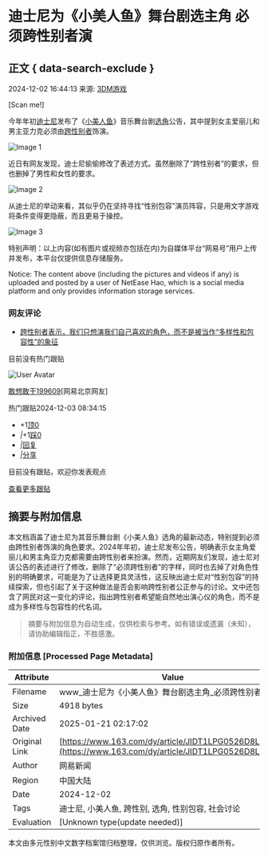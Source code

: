 # 迪士尼为《小美人鱼》舞台剧选主角 必须跨性别者演

## 正文 { data-search-exclude }


2024-12-02 16:44:13 来源: [3DM游戏](https://www.163.com/dy/media/T1487226842117.html)

[Scan me!]

今年年初[迪士尼](https://ent.163.com/keywords/8/e/8fea58eb5c3c/1.html)发布了《[小美人鱼](https://ent.163.com/keywords/5/0/5c0f7f8e4eba9c7c/1.html)》音乐舞台剧[选角](https://ent.163.com/keywords/9/0/900989d2/1.html)公告，其中提到女主爱丽儿和男主亚力克必须由[跨性别者](https://ent.163.com/keywords/8/e/8de86027522b8005/1.html)饰演。

![Image 1](https://crawl.ws.126.net/nbot2/img/84216483200f840892a8a74953c3fb74)

近日有网友发现，迪士尼偷偷修改了表述方式。虽然删除了“跨性别者”的要求，但也删掉了男性和女性的要求。

![Image 2](https://crawl.ws.126.net/nbot2/img/56917f03c0660df43740de53d9ee2fe2)

从迪士尼的举动来看，其似乎仍在坚持寻找“性别包容”演员阵容，只是用文字游戏将条件变得更隐蔽，而且更易于操控。

![Image 3](https://crawl.ws.126.net/nbot2/img/61b9ba93958c6b66deb8b941c2e4a230)

特别声明：以上内容(如有图片或视频亦包括在内)为自媒体平台“网易号”用户上传并发布，本平台仅提供信息存储服务。

Notice: The content above (including the pictures and videos if any) is uploaded and posted by a user of NetEase Hao, which is a social media platform and only provides information storage services.

### 网友评论

- [跨性别者表示，我们只想演我们自己喜欢的角色，而不是被当作“多样性和包容性”的象征](https://comment.tie.163.com/JIDT1LPG0526D8LR.html) 

目前没有热门跟贴

![User Avatar](http://cms-bucket.ws.126.net/2021/0908/b02a2444j00qz46cg001kc000rn00rnc.jpg)

[敢想敢干199609](http://tie.163.com/reply/myaction.jsp?action=reply&userId=309530585&f=gentienickname)[网易北京网友]

热门跟贴2024-12-03 08:34:15

-   +1[顶0](javascript:void(0);)
-   _|_+1[踩0](javascript:void(0))
-   _|_[回复](javascript:void(0))
-   _|_[分享](javascript:void(0))

目前没有跟贴，欢迎你发表观点

[查看更多跟贴](https://comment.tie.163.com/JIDT1LPG0526D8LR.html)
<!-- tcd_original_link https://www.163.com/dy/article/JIDT1LPG0526D8LR.html -->


## 摘要与附加信息

<!-- tcd_abstract -->
本文档涵盖了迪士尼为其音乐舞台剧《小美人鱼》选角的最新动态，特别提到必须由跨性别者饰演的角色要求。2024年年初，迪士尼发布公告，明确表示女主角爱丽儿和男主角亚力克都需要由跨性别者来扮演。然而，近期网友们发现，迪士尼对该公告的表述进行了修改，删除了“必须跨性别者”的字样，同时也去掉了对角色性别的明确要求，可能是为了让选择更具灵活性，这反映出迪士尼对“性别包容”的持续探索，但也引起了关于这种做法是否会影响跨性别者公正参与的讨论。文中还包含了网民对这一变化的评论，指出跨性别者希望能自然地出演心仪的角色，而不是成为多样性与包容性的代名词。
<!-- tcd_abstract_end -->

> 摘要与附加信息为自动生成，仅供检索与参考。如有错误或遗漏（未知），请协助编辑指正，不胜感激。

### 附加信息 [Processed Page Metadata]

| Attribute       | Value                                  |
|-----------------|----------------------------------------|
| Filename        | www_迪士尼为《小美人鱼》舞台剧选主角_必须跨性别者演.md                             |
| Size            | 4918 bytes                           |
| Archived Date   | 2025-01-21 02:17:02                             |
| Original Link   | [https://www.163.com/dy/article/JIDT1LPG0526D8LR.html](https://www.163.com/dy/article/JIDT1LPG0526D8LR.html)                       |
| Author          | 网易新闻                               |
| Region          | 中国大陆                               |
| Date            | 2024-12-02                                 |
| Tags            | 迪士尼, 小美人鱼, 跨性别, 选角, 性别包容, 社会讨论                                 |
| Evaluation            | [Unknown type(update needed)]                                 |
<!-- tcd_table_end -->

本文由多元性别中文数字档案馆归档整理，仅供浏览。版权归原作者所有。

